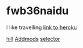 # fwb36naidu
I like travelling
[link to heroku](https://fwb36naidu.herokuapp.com)

[hill](https://fwb36naidu.herokuapp.com/hill)
[Addmods](https://fwb36naidu.herokuapp.com/addmods?rows=3&cols=4)
[selector](https://fwb36naidu.herokuapp.com/selector)

